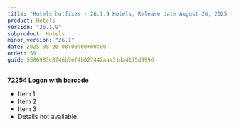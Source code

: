 ```yaml
---
title: "Hotels hotfixes - 26.1.9 Hotels, Release date August 26, 2025 - Hotfixes"
product: Hotels
version: "26.1.9"
subproduct: Hotels
minor_version: "26.1"
date: 2025-08-26 00:00:00+00:00
order: 59
guid: 5586983c8746b7ef4b027442aaa31da4175d9996
---
```


**72254 Logon with barcode**- Item 1- Item 2- Item 3- Details not available.
